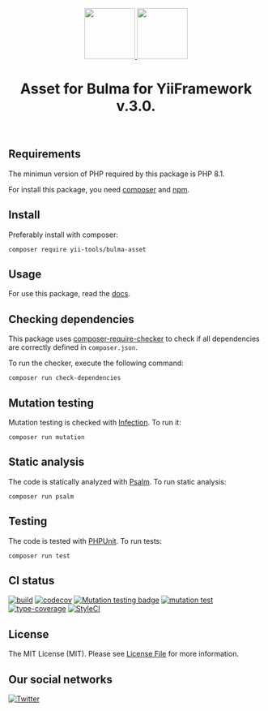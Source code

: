 <p align="center">
    <a href="https://github.com/yii-tools/bulma-asset" target="_blank">
        <img src="https://avatars.githubusercontent.com/u/121752654?s=200&v=4" height="100px">
    </a>
    <a href="https://bulma.io/" target="_blank">
        <img src="https://bulma.io/images/bulma-logo.png" height="100px">
    </a>    
    <h1 align="center">Asset for Bulma for YiiFramework v.3.0.</h1>
    <br>
</p>

## Requirements

The minimun version of PHP required by this package is PHP 8.1.

For install this package, you need [composer](https://getcomposer.org/) and [npm](https://www.npmjs.com/).

## Install

Preferably install with composer:

```shell
composer require yii-tools/bulma-asset
```

## Usage

For use this package, read the [docs](/docs/install.md).

## Checking dependencies

This package uses [composer-require-checker](https://github.com/maglnet/ComposerRequireChecker) to check if all dependencies are correctly defined in `composer.json`.

To run the checker, execute the following command:

```shell
composer run check-dependencies
```

## Mutation testing

Mutation testing is checked with [Infection](https://infection.github.io/). To run it:

```shell
composer run mutation
```

## Static analysis

The code is statically analyzed with [Psalm](https://psalm.dev/). To run static analysis:

```shell
composer run psalm
```

## Testing

The code is tested with [PHPUnit](https://phpunit.de/). To run tests:

```
composer run test
```

## CI status

[![build](https://github.com/yii-tools/bulma-asset/actions/workflows/build.yml/badge.svg)](https://github.com/yii-tools/bulma-asset/actions/workflows/build.yml)
[![codecov](https://codecov.io/gh/yii-tools/bulma-asset/branch/main/graph/badge.svg?token=MF0XUGVLYC)](https://codecov.io/gh/yii-tools/bulma-asset)
[![Mutation testing badge](https://img.shields.io/endpoint?style=flat&url=https%3A%2F%2Fbadge-api.stryker-mutator.io%2Fgithub.com%2Fyii-tools%2Fbulma-asset%2Fmain)](https://dashboard.stryker-mutator.io/reports/github.com/yii-tools/bulma-asset/main)
[![mutation test](https://github.com/yii-tools/bulma-asset/actions/workflows/mutation.yml/badge.svg)](https://github.com/yii-tools/bulma-asset/actions/workflows/mutation.yml)
[![type-coverage](https://shepherd.dev/github/yii-tools/bulma-asset/coverage.svg)](https://shepherd.dev/github/yii-tools/bulma-asset)
[![StyleCI](https://github.styleci.io/repos/383830339/shield?branch=main)](https://github.styleci.io/repos/383830339?branch=main)

## License

The MIT License (MIT). Please see [License File](LICENSE.md) for more information.

## Our social networks

[![Twitter](https://img.shields.io/badge/twitter-follow-1DA1F2?logo=twitter&logoColor=1DA1F2&labelColor=555555?style=flat)](https://twitter.com/Terabytesoftw)
